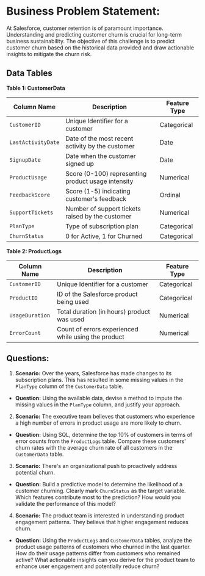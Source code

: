# **Business Problem Statement:**
At Salesforce, customer retention is of paramount importance. Understanding and predicting customer churn is crucial for long-term business sustainability. The objective of this challenge is to predict customer churn based on the historical data provided and draw actionable insights to mitigate the churn risk.

## **Data Tables**

**Table 1: CustomerData**

| Column Name      | Description                                         | Feature Type   |
|------------------|-----------------------------------------------------|----------------|
| `CustomerID`       | Unique Identifier for a customer                    | Categorical    |
| `LastActivityDate` | Date of the most recent activity by the customer    | Date           |
| `SignupDate`       | Date when the customer signed up                    | Date           |
| `ProductUsage`     | Score (0-100) representing product usage intensity  | Numerical      |
| `FeedbackScore`    | Score (1-5) indicating customer's feedback          | Ordinal        |
| `SupportTickets`   | Number of support tickets raised by the customer    | Numerical      |
| `PlanType`         | Type of subscription plan                           | Categorical    |
| `ChurnStatus`      | 0 for Active, 1 for Churned                         | Categorical    |


**Table 2: ProductLogs**

| Column Name      | Description                                         | Feature Type   |
|------------------|-----------------------------------------------------|----------------|
| `CustomerID`       | Unique Identifier for a customer                    | Categorical    |
| `ProductID`        | ID of the Salesforce product being used             | Categorical    |
| `UsageDuration`    | Total duration (in hours) product was used          | Numerical      |
| `ErrorCount`       | Count of errors experienced while using the product | Numerical      |


## **Questions:**

1. **Scenario:** Over the years, Salesforce has made changes to its subscription plans. This has resulted in some missing values in the `PlanType` column of the `CustomerData` table.  
  - **Question:** Using the available data, devise a method to impute the missing values in the `PlanType` column, and justify your approach.

2. **Scenario:** The executive team believes that customers who experience a high number of errors in product usage are more likely to churn.  
  - **Question:** Using SQL, determine the top 10% of customers in terms of error counts from the `ProductLogs` table. Compare these customers' churn rates with the average churn rate of all customers in the `CustomerData` table.

3. **Scenario:** There's an organizational push to proactively address potential churn.  
  - **Question:** Build a predictive model to determine the likelihood of a customer churning. Clearly mark `ChurnStatus` as the target variable. Which features contribute most to the prediction? How would you validate the performance of this model?

4. **Scenario:** The product team is interested in understanding product engagement patterns. They believe that higher engagement reduces churn.  
  - **Question:** Using the `ProductLogs` and `CustomerData` tables, analyze the product usage patterns of customers who churned in the last quarter. How do their usage patterns differ from customers who remained active? What actionable insights can you derive for the product team to enhance user engagement and potentially reduce churn?